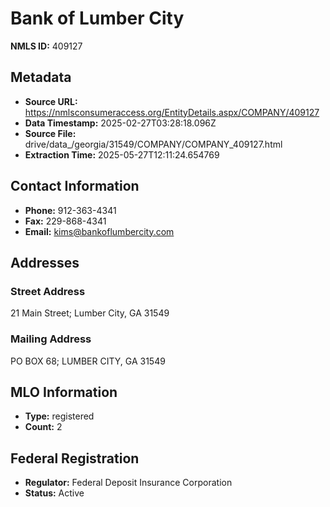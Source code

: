 # Bank of Lumber City

**NMLS ID:** 409127

## Metadata
- **Source URL:** https://nmlsconsumeraccess.org/EntityDetails.aspx/COMPANY/409127
- **Data Timestamp:** 2025-02-27T03:28:18.096Z
- **Source File:** drive/data_/georgia/31549/COMPANY/COMPANY_409127.html
- **Extraction Time:** 2025-05-27T12:11:24.654769

## Contact Information
- **Phone:** 912-363-4341
- **Fax:** 229-868-4341
- **Email:** kims@bankoflumbercity.com

## Addresses
### Street Address
21 Main Street; Lumber City, GA 31549

### Mailing Address
PO BOX 68; LUMBER CITY, GA 31549

## MLO Information
- **Type:** registered
- **Count:** 2

## Federal Registration
- **Regulator:** Federal Deposit Insurance Corporation
- **Status:** Active
